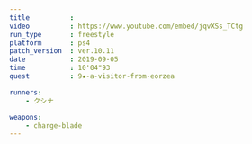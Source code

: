 ```yaml
---
title          :
video          : https://www.youtube.com/embed/jqvXSs_TCtg
run_type       : freestyle
platform       : ps4
patch_version  : ver.10.11
date           : 2019-09-05
time           : 10'04"93
quest          : 9★-a-visitor-from-eorzea

runners:
    - クシナ

weapons:
    - charge-blade
---
```

